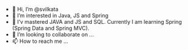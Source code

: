 - 👋 Hi, I’m @svilkata
- 👀 I’m interested in Java, JS and Spring
- 🌱 I’v mastered JAVA and JS and SQL. Currently I am learning Spring (Spring Data and Spring MVC).
- 💞️ I’m looking to collaborate on ...
- 📫 How to reach me ...

<!---
svilkata/svilkata is a ✨ special ✨ repository because its `README.md` (this file) appears on your GitHub profile.
You can click the Preview link to take a look at your changes.
--->
